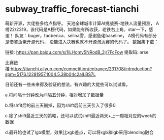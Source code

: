 # subway_traffic_forecast-tianchi
萌新开源，大佬些多给点指导。
天池全球城市计算AI挑战赛-地铁人流量预测，
A榜22/2319，该代码是A榜代码，如果能有所收获，老铁右上角，star一下，感谢！
队友：buger，taoberica、selina雪，感谢鱼佬baseline，
A榜代码有部分是借鉴鱼佬开源代码，
没能进入决赛也就不开源淘汰赛的代码了。
数据集下载：

链接: https://pan.baidu.com/s/1iLHomv5NRodB_3jr7FcFow 提取码: arse 

比赛链接;https://tianchi.aliyun.com/competition/entrance/231708/introduction?spm=5176.12281957.1004.5.38b04c2alLBS7L

目前还有一些未来得及验证的想法，有兴趣的大佬些可以试试看。

a.将间隔十分钟改为间隔五分钟，相对增加了数据量

b.将shfit后的前三天删掉，因为shift后前三天引入了很多0

c.除了shift最近三天的策略，还可以试试shift最近两天+上一周相对应的week的数据

d.最开始也试了lgb模型，效果比xgb差点，可以将xgb和lgb采用blending融合


